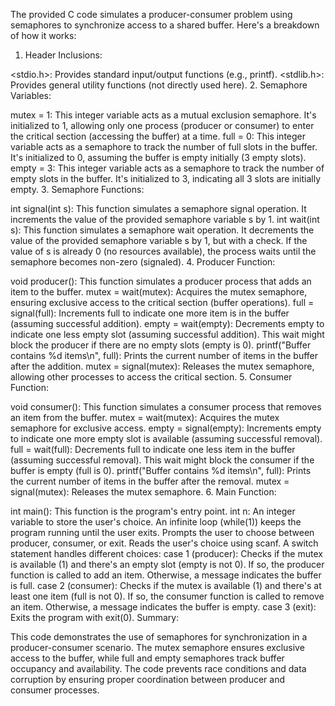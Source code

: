 The provided C code simulates a producer-consumer problem using semaphores to synchronize access to a shared buffer. Here's a breakdown of how it works:

1. Header Inclusions:

<stdio.h>: Provides standard input/output functions (e.g., printf).
<stdlib.h>: Provides general utility functions (not directly used here).
2. Semaphore Variables:

mutex = 1: This integer variable acts as a mutual exclusion semaphore. It's initialized to 1, allowing only one process (producer or consumer) to enter the critical section (accessing the buffer) at a time.
full = 0: This integer variable acts as a semaphore to track the number of full slots in the buffer. It's initialized to 0, assuming the buffer is empty initially (3 empty slots).
empty = 3: This integer variable acts as a semaphore to track the number of empty slots in the buffer. It's initialized to 3, indicating all 3 slots are initially empty.
3. Semaphore Functions:

int signal(int s): This function simulates a semaphore signal operation. It increments the value of the provided semaphore variable s by 1.
int wait(int s): This function simulates a semaphore wait operation. It decrements the value of the provided semaphore variable s by 1, but with a check. If the value of s is already 0 (no resources available), the process waits until the semaphore becomes non-zero (signaled).
4. Producer Function:

void producer(): This function simulates a producer process that adds an item to the buffer.
mutex = wait(mutex): Acquires the mutex semaphore, ensuring exclusive access to the critical section (buffer operations).
full = signal(full): Increments full to indicate one more item is in the buffer (assuming successful addition).
empty = wait(empty): Decrements empty to indicate one less empty slot (assuming successful addition). This wait might block the producer if there are no empty slots (empty is 0).
printf("Buffer contains %d items\n", full): Prints the current number of items in the buffer after the addition.
mutex = signal(mutex): Releases the mutex semaphore, allowing other processes to access the critical section.
5. Consumer Function:

void consumer(): This function simulates a consumer process that removes an item from the buffer.
mutex = wait(mutex): Acquires the mutex semaphore for exclusive access.
empty = signal(empty): Increments empty to indicate one more empty slot is available (assuming successful removal).
full = wait(full): Decrements full to indicate one less item in the buffer (assuming successful removal). This wait might block the consumer if the buffer is empty (full is 0).
printf("Buffer contains %d items\n", full): Prints the current number of items in the buffer after the removal.
mutex = signal(mutex): Releases the mutex semaphore.
6. Main Function:

int main(): This function is the program's entry point.
int n: An integer variable to store the user's choice.
An infinite loop (while(1)) keeps the program running until the user exits.
Prompts the user to choose between producer, consumer, or exit.
Reads the user's choice using scanf.
A switch statement handles different choices:
case 1 (producer): Checks if the mutex is available (1) and there's an empty slot (empty is not 0). If so, the producer function is called to add an item. Otherwise, a message indicates the buffer is full.
case 2 (consumer): Checks if the mutex is available (1) and there's at least one item (full is not 0). If so, the consumer function is called to remove an item. Otherwise, a message indicates the buffer is empty.
case 3 (exit): Exits the program with exit(0).
Summary:

This code demonstrates the use of semaphores for synchronization in a producer-consumer scenario. The mutex semaphore ensures exclusive access to the buffer, while full and empty semaphores track buffer occupancy and availability. The code prevents race conditions and data corruption by ensuring proper coordination between producer and consumer processes.